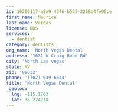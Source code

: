 ```yaml
---
id: 10260117-a8a9-4376-b525-2258b4fe95ce
first_name: Maurice
last_name: Vargas
license: DDS
services:
  - dentist
category: dentists
org_name: 'North Vegas Dental'
address: '1631 W Craig Road Rd'
city: 'North Las vegas'
state: NV
zip: '89032'
phone: '(702) 649-6644'
title: 'North Vegas Dental'
_geoloc:
  lng: -115.1763
  lat: 36.224218
---
```

